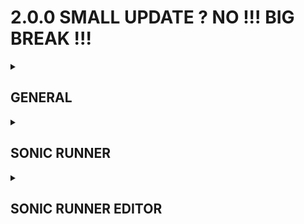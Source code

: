 # 2.0.0 SMALL UPDATE ? NO !!! BIG BREAK !!!

<details><summary><h2>GENERAL</h2></summary><p>

 - License moment

</p></details>
<details><summary><h2>SONIC RUNNER</h2></summary><p>

### NEW ADDITIONS

 - The main menu got almost completely redesigned, with every menu that it had originaly either completely overhalled or at least changed in some way.
   There were no escapees. On top of that, there are now also new menus! And also a new inaccesable menu! God damn!
 - Achievements!
 - Cheat Codes!
 - New timer setting, where it will only appear if you had beaten the level you are playing.
 - New outlines option, when turned on the player character and the finish will gain outlines to make them more visible.
 - You can now screenshot the game with F2.
 - You can now save replays while playing the level with F6. This will save a replay without you needing to finish the level.
 - While looking at a replay, you can now pause it by pressing the jump button.

### VISUAL

 - Sonic Runner is no longer in the 4:3 aspect ratio, it is now in the glorious___ 5:3 aspect ratio___!
 - XT9 has new idle animations.
 - When launched very high with a mushroom, you now spin.
 - Fixed XT9's and missing's particles being the wrong color for 1 frame
 - The timer is now outlined for better visibility.
 - User Universe now has a unique BG.
 - Bootup sequence has a new font.
 - Ghosts now appear a solid instead of appearing segmented.
 - Fade outs and fade ins were made smoother, most harsh cuts between scenes were replaced with a fade out.

### FIXES & CHANGES

 - The menu now has it's own seperate keys from gameplay.
 - Fixed bug where a level groups completion percentage wouldn't save, leading to messy behaviour.
 - The level timer doesn't start until you start moving.
 - Saw jumps are now consistent.
 - S1's default slide is now a bit slower. Dropslide is staying the same speed, however.
 - Shortend coyote time on S1 and it's derivates.
 - XT9 is unlocked when you have 7 bonuses now. If you already have them unlocked,
   this update wont take it away.
 - Fixed a bug where you could quit to the menu after you've hit an obstacle, making the game not count the death.
 - Fixed a bug where the game didn't record the first frame of a replay.
 - Fixed `--savefile_interaction` console argument working incorrectly.

</p></details>
<details><summary><h2>SONIC RUNNER EDITOR</h2></summary><p>

### NEW ADDITIONS

 - New__ bucket tool__! You can access it by pressing the edit mode key while
   placing down tiles, and with a single left click it will allow you to fill
   in any holes you may have in the ground.
 - Added new shortcuts to temporarely hide layers.
 - After you remove an item, you can press backspace to place the current
   item you have selected in it's place.
 - In the edit layers panel, there is now a new option:__ Unicolor__! Turning this
   on will make every layer only one color.
 - Added a new objects:
    - __ Boosters__! The act similarly to mushrooms, but just with
      different theming.
    - __ Platforms__! The moving platforms are real!
    - __ External Images__! It's the lite version of mods!
    - __ Invisible Ground__! :)
    - __ Floating Label__! HoverText but a bit simpler to use.
      __ All April Fools Objects__!
 - You can now change the font of HoverText.
 - New text formating or something! It allows you show some game data as text.
   This will be explained in the wiki in more detail if you are interested.
 - You can now set `tele_destination` of the portal and finish to `*Level_Next`, which will change the level to the next level in the level group.
 - The Camera's fade in and fade out can be edited. Useful for story levels, but not needed for normal levels.
 - You can now add the name of the author to a level group. You can also make it so it doesn't display in the level select screen, if you don't like how it looks.
 - A new tool to convert pngs to stex has been added. It has no use currently, but may come in handy once i tackle mod support.

### VISUAL

 - Buttons no longer turn blue after pressing them.
 - Some object properties were given units.
 - You can now specify the "ui color" for a level group.
 - There are now more variations of dirt tiles.
 - More Blurees! i love trees trees so cool
 - New stalagmite and stalactite sprites added.
 - The .dat creator has been centralized.

### FIXES & CHANGES

 - Quick mouse movement while placing down tiles nolonger makes gaps.
 - When picking items, the original item is nolonger deleted unless you hold shift.
 - Fixed a few edge cases when rotating a object or decor with transform mode.
 - Holding shift in transform mode snaps the rotation to multiples of 15 degrees and scale to multiples of 0.05.
 - There is now a shortcut to start playtesting the level.
 - Added a new dropdown menu for selecting a tab.
 - Fixed a bug where you could have multiple of the same tile preset in the place panel.
 - The "Is official" tag has been altered. Now when a level has the "Is official" tag:
	 - If the level's author matches the level groups author, the level won't have the "Creator:" line, similary to how WaterWay doesn't have it.
	 - If the level's author is different to the level groups author, it will show a thank you message.
 - The "Is official" tag now does nothing in UserUniverse.
 - Attachables should no longer have wacky behaviours when you do anything complex with them.
 - You can now edit the order of portals.
 - Portals nolonger break when multiple are placed.
 - Fixed playtested levels not reloading when you die or press reset.
 - Playtested levels no longer save as seperate levels.
 - Upon exiting a level when you are playtesting it, you will also exit SR. You won't need to go through the SR menu to get back to the editor.
 - In the options menu, the keybind for saving with a popup didn't display properly. This is now fixed.

</p></details>
